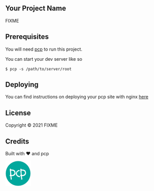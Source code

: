## Your Project Name

FIXME

## Prerequisites
You will need [pcp](https://github.com/alekcz/pcp) to run this project. 

You can start your dev server like so

``` shellsession
$ pcp -s /path/to/server/root
```
## Deploying

You can find instructions on deploying your pcp site with nginx [here](https://github.com/alekcz/pcp/blob/master/docs/replacing-php.md)

## License

Copyright © 2021 FIXME

## Credits

Built with :heart: and pcp

<img src="https://raw.githubusercontent.com/alekcz/pcp/master/assets/logo/logo-alt.svg" width="80px">